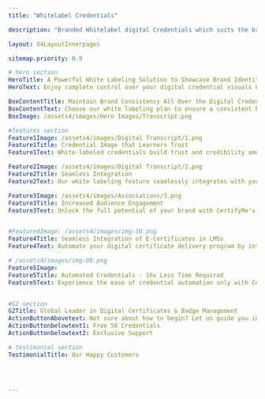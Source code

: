 ```yaml
---
title: "Whitelabel Credentials"

description: "Branded Whitelabel digital Credentials which suits the brand guidelines"

layout: V4LayoutInnerpages

sitemap.priority: 0.9

# hero section
HeroTitle: A Powerful White Labeling Solution to Showcase Brand Identity
HeroText: Enjoy complete control over your digital credential visuals by opting for our premium white-labeled badges and certificates. Tailor credential navbar, footer, and header to match your taste.

BoxContentTitle: Maintain Brand Consistency All Over the Digital Credentials
BoxContentText: Choose our white labeling plan to ensure a consistent brand appearance across all touchpoints of the credentialing process. From registration to issuing, your stakeholders will interact with a platform that reflects your unique brand identity. Experience complete freedom of customizing URL, page style, colors, fonts, header, and footer with CertifyMe.
BoxImage: /assets4/images/Hero Images/Transcript.png

#features section
Feature1Image: /assets4/images/Digital Transcript/1.png
Feature1Title: Credential Image that Learners Trust
Feature1Text: White-labeled credentials build trust and credibility among your recipients, partners, and other organizations. Demonstrate your credentials with an authentic brand image to reinforce your brand reputation and your commitment to quality and professionalism.

Feature2Image: /assets4/images/Digital Transcript/2.png
Feature2Title: Seamless Integration
Feature2Text: Our white labeling feature seamlessly integrates with your existing website or credentialing platform. Offer a cohesive journey to your recipients without disrupting their experience.

Feature3Image: /assets4/images/Associations/3.png
Feature3Title: Increased Audience Engagement
Feature3Text: Unlock the full potential of your brand with CertifyMe's white labeling feature. Stand out from the competition, fully immerse your stakeholders in your brand, enhance engagement, and promote a sense of ownership. Deliver a consistent and branded experience to keep the audience engaged.


#Feature4Image: /assets4/images/img-10.png
Feature4Title: Seamless Integration of E-Certificates in LMSs
Feature4Text: Automate your digital certificate delivery program by integrating us into your existing learning management systems following a no-code integration process. Effortlessly manage your recipient data without the worry of data theft.

# /assets4/images/img-08.png
Feature5Image:
Feature5Title: Automated Credentials - 16x Less Time Required
Feature5Text: Experience the ease of credential automation only with CertifyMe. Quick delivery and tracking of as many credentials as you issue. Don’t be in the dark anymore about the future of credentials offered by you - track them down whenever you want, wherever you want.<br> Integrate us into your learning management system (LMSs) for a simplified yet effective credential management solution.


#G2 section
G2Title: Global Leader in Digital Certificates & Badge Management
ActionButtonAbovetext: Not sure about how to begin? Let us guide you in the right direction!
ActionButtonbelowtext1: Free 50 Credentials
ActionButtonbelowtext2: Exclusive Support

# testimonial section
TestimonialTitle: Our Happy Customers  




---
```

